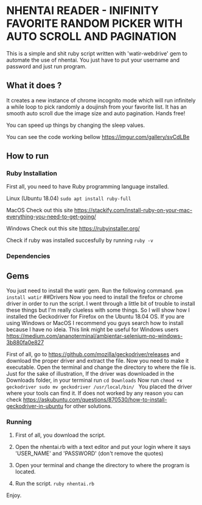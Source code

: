 # NHENTAI READER - INIFINITY FAVORITE RANDOM PICKER WITH AUTO SCROLL AND PAGINATION 

This is a simple and shit ruby script written with 'watir-webdrive' gem to automate the use of nhentai.
You just have to put your username and password and just run program.

## What it does ?
It creates a new instance of chrome incognito mode which will run infinitely a while loop to pick randomly a doujinsh
from your favorite list. It has an smooth auto scroll due the image size and auto pagination.
Hands free!

You can speed up things by changing the sleep values. 

You can see the code working bellow
https://imgur.com/gallery/svCdLBe

## How to run
### Ruby Installation

First all, you need to have Ruby programming language installed.

Linux (Ubuntu 18.04)
`
sudo apt install ruby-full
`

MacOS Check out this site https://stackify.com/install-ruby-on-your-mac-everything-you-need-to-get-going/

Windows Check out this site https://rubyinstaller.org/

Check if ruby was installed succesfully by running 
`
ruby -v
`


### Dependencies

## Gems

You just need to install the watir gem. Run the following command.
`
gem install watir
`
##Drivers
Now you need to install the firefox or chrome driver in order to run the script. I went through a little bit of trouble to install these things but I'm really clueless with some things. So I will show how I installed the Geckodriver for Firefox on the Ubuntu 18.04 OS. If you are using Windows or MacOS I recommend you guys search how to install because I have no ideia. This link might be useful for Windows users https://medium.com/ananoterminal/ambientar-selenium-no-windows-3b880fa0e827

First of all, go to https://github.com/mozilla/geckodriver/releases and download the proper driver and extract the file. Now you need to make it executable. Open the terminal and change the directory to where the file is.
Just for the sake of illustration, 
If the driver was downloaded in the Downloads folder, in your terminal run 
`
cd Downloads
`
Now run
`chmod +x geckodriver
sudo mv geckodriver /usr/local/bin/
`
You placed the driver where your tools can find it. 
If does not worked by any reason you can check https://askubuntu.com/questions/870530/how-to-install-geckodriver-in-ubuntu for other solutions.

### Running
1. First of all, you download the script. 

2. Open the nhentai.rb with a text editor and put your login where it says 'USER_NAME' and 'PASSWORD' (don't remove the quotes)

3. Open your terminal and change the directory to where the program is located.

4. Run the script. 
`
ruby nhentai.rb
`

Enjoy.


